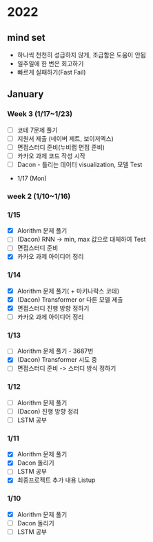 # 2022

## **mind set**
- 하나씩 천천히 성급하지 않게, 조급함은 도움이 안됨
- 일주일에 한 번은 회고하기
- 빠르게 실패하기(Fast Fail)

## January


### Week 3 (1/17~1/23)

- [ ] 코테 7문제 풀기
- [ ] 지원서 제출 (네이버 제트, 보이저엑스)
- [ ] 면접스터디 준비(누비랩 면접 준비)
- [ ] 카카오 과제 코드 작성 시작
- [ ] Dacon - 틀리는 데이터 visualization, 모델 Test

- 1/17 (Mon)


### week 2 (1/10~1/16)

### 1/15

- [x] Alorithm 문제 풀기
- [ ] (Dacon) RNN -> min, max 값으로 대체하여 Test
- [ ] 면접스터디 준비
- [x] 카카오 과제 아이디어 정리

### 1/14

- [x] Alorithm 문제 풀기( + 마키나락스 코테)
- [x] (Dacon) Transformer or 다른 모델 제출
- [x] 면접스터디 진행 방향 정하기
- [ ] 카카오 과제 아이디어 정리

### 1/13

- [ ] Alorithm 문제 풀기 - 3687번
- [x] (Dacon) Transformer 시도 중
- [ ] 면접스터디 준비 -> 스터디 방식 정하기

### 1/12

- [ ] Alorithm 문제 풀기
- [ ] (Dacon) 진행 방향 정리
- [ ] LSTM 공부

### 1/11

- [x] Alorithm 문제 풀기
- [x] Dacon 돌리기
- [ ] LSTM 공부
- [x] 최종프로젝트 추가 내용 Listup

### 1/10

- [x] Alorithm 문제 풀기
- [ ] Dacon 돌리기
- [ ] LSTM 공부